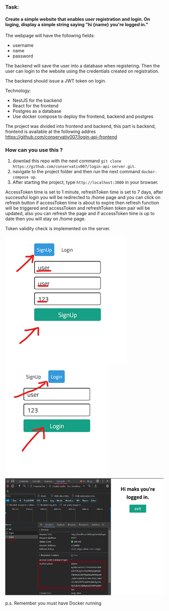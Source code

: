 ### Task:

#### Create a simple website that enables user registration and login. On loging, display a simple string saying "hi {name} you're logged in."

The webpage will have the following fields:
- username
- name
- password

The backend will save the user into a database when registering. Then the user can login to the website using the credentials created on registration.

The backend should issue a JWT token on login.

Technology:
- NestJS for the backend
- React for the frontend
- Postgres as a database
- Use docker compose to deploy the frontend, backend and postgres

The project was divided into frontend and backend, this part is backend, frontend is available at the following addres  https://github.com/conservativ007/login-api-frontend

### How can you use this ?
1. downlad this repo with the next command `git clone https://github.com/conservativ007/login-api-server.git`.
2. navigate to the project folder and then run the next command `docker-compose up`.
3. After starting the project, type `http://localhost:3000` in your browser.

AccessToken time is set to 1 minute, refreshToken time is set to 7 days, after successful login you will be redirected to /home page and you can click on refresh button if accessToken time is about to expire then refresh function will be triggered and accessToken and refreshToken token pair will be updated, also you can refresh the page and if accessToken time is up to date then you will stay on /home page.

Token validity check is implemented on the server.


![signup](/src/images/signup.png)
![login](/src/images/login.png)
![home](/src/images/home.png)

p.s. Remember you must have Docker running